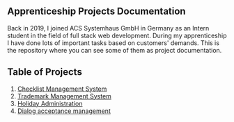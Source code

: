 ## Apprenticeship Projects Documentation
Back in 2019, I joined ACS Systemhaus GmbH in Germany as an Intern student in the field of full stack web development. During my apprenticeship I have done lots of important tasks based on customers' demands. This is the repository where you can see some of them as project documentation.

<!-- TABLE OF CONTENTS -->
## Table of Projects
1. [Checklist Management System](https://github.com/smhabibjr/Apprenticeship-Project-Documentation/blob/main/ChecklistManagement.md)
2. [Trademark Management System](https://github.com/smhabibjr/Apprenticeship-Project-Documentation/blob/main/TrademarkManagement.md)
3. [Holiday Administration](https://www.habibjr.com/)
4. [Dialog acceptance management](https://www.habibjr.com/)
<!-- HOW TO RUN -->
